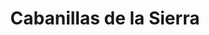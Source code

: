 ---
title: Cabanillas de la Sierra
url: /cabanillas-de-la-sierra/
latitude: 40.822
longitude: -3.627
---
